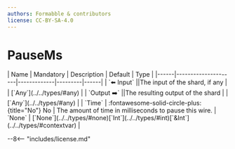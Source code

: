 ```yaml
---
authors: Formabble & contributors
license: CC-BY-SA-4.0
---
```



# PauseMs

<div class="sh-parameters" markdown="1">
| Name | Mandatory | Description | Default | Type |
|------|---------------------|-------------|---------|------|
| `⬅️ Input` ||The input of the shard, if any | | [`Any`](../../types/#any) |
| `Output ➡️` ||The resulting output of the shard | | [`Any`](../../types/#any) |
| `Time` | :fontawesome-solid-circle-plus:{title="No"} No  | The amount of time in milliseconds to pause this wire. | `None` | [`None`](../../types/#none)[`Int`](../../types/#int)[`&Int`](../../types/#contextvar) |

</div>



--8<-- "includes/license.md"

